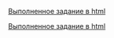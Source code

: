 [Выполненное задание в html](https://ivlord.github.io/Web/Labs1_12/Lab06/solution/index.html)



[Выполненное задание в html](https://ivlord.github.io/Web/Labs1_12/Lab06/solution/index.html)